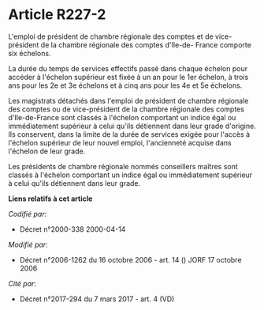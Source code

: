 # Article R227-2

L'emploi de président de chambre régionale des comptes et de vice-président de la chambre régionale des comptes d'Ile-de-
France comporte six échelons.

La durée du temps de services effectifs passé dans chaque échelon pour accéder à l'échelon supérieur est fixée à un an pour
le 1er échelon, à trois ans pour les 2e et 3e échelons et à cinq ans pour les 4e et 5e échelons.

Les magistrats détachés dans l'emploi de président de chambre régionale des comptes ou de vice-président de la chambre
régionale des comptes d'Ile-de-France sont classés à l'échelon comportant un indice égal ou immédiatement supérieur à celui
qu'ils détiennent dans leur grade d'origine. Ils conservent, dans la limite de la durée de services exigée pour l'accès à
l'échelon supérieur de leur nouvel emploi, l'ancienneté acquise dans l'échelon de leur grade.

Les présidents de chambre régionale nommés conseillers maîtres sont classés à l'échelon comportant un indice égal ou
immédiatement supérieur à celui qu'ils détiennent dans leur grade.

**Liens relatifs à cet article**

_Codifié par_:

  - Décret n°2000-338 2000-04-14

_Modifié par_:

  - Décret n°2006-1262 du 16 octobre 2006 - art. 14 () JORF 17 octobre 2006

_Cité par_:

  - Décret n°2017-294 du 7 mars 2017 - art. 4 (VD)
